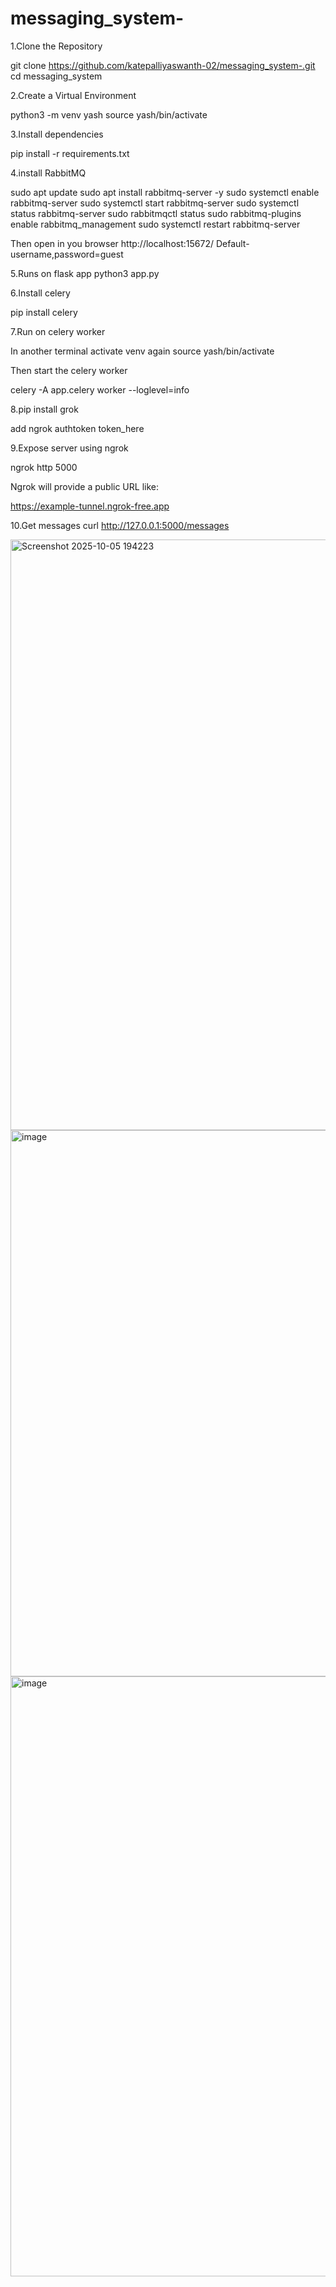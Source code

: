# messaging_system-

1.Clone the Repository

git clone https://github.com/katepalliyaswanth-02/messaging_system-.git
cd messaging_system

2.Create a Virtual Environment

python3 -m venv yash
source yash/bin/activate

3.Install dependencies

pip install -r requirements.txt

4.install RabbitMQ

sudo apt update
sudo apt install rabbitmq-server -y
sudo systemctl enable rabbitmq-server
sudo systemctl start rabbitmq-server
sudo systemctl status rabbitmq-server
sudo rabbitmqctl status
sudo rabbitmq-plugins enable rabbitmq_management
sudo systemctl restart rabbitmq-server

Then open in you browser
http://localhost:15672/
Default-username,password=guest

5.Runs on flask app
python3 app.py

6.Install celery

pip install celery

7.Run on celery worker

In another terminal activate venv again
source yash/bin/activate

Then start the celery worker

celery -A app.celery worker --loglevel=info


8.pip install grok

add ngrok authtoken  token_here

9.Expose server using ngrok

ngrok http 5000

Ngrok will provide a public URL like:

https://example-tunnel.ngrok-free.app

10.Get messages
curl http://127.0.0.1:5000/messages

<img width="1848" height="945" alt="Screenshot 2025-10-05 194223" src="https://github.com/user-attachments/assets/5a225e46-d7ac-4122-9c13-af3e389cc2f8" />

<img width="1916" height="874" alt="image" src="https://github.com/user-attachments/assets/066e7fd2-4afe-4580-aa50-6e5830016ee7" />

<img width="1919" height="960" alt="image" src="https://github.com/user-attachments/assets/cb855393-a439-4224-8dd2-322ba0fd2308" />



